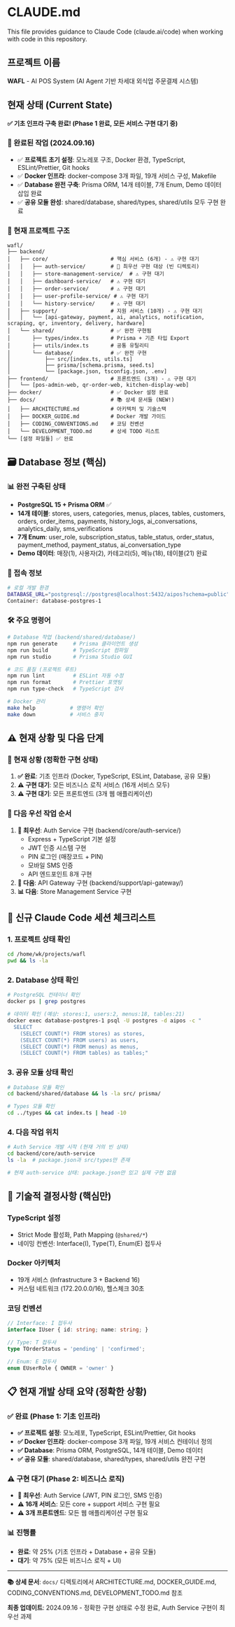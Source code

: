 # CLAUDE.md

This file provides guidance to Claude Code (claude.ai/code) when working with code in this repository.

## 프로젝트 이름
**WAFL** - AI POS System (AI Agent 기반 차세대 외식업 주문결제 시스템)

## 현재 상태 (Current State)
**✅ 기초 인프라 구축 완료! (Phase 1 완료, 모든 서비스 구현 대기 중)**

### 🎯 완료된 작업 (2024.09.16)
- ✅ **프로젝트 초기 설정**: 모노레포 구조, Docker 환경, TypeScript, ESLint/Prettier, Git hooks
- ✅ **Docker 인프라**: docker-compose 3개 파일, 19개 서비스 구성, Makefile
- ✅ **Database 완전 구축**: Prisma ORM, 14개 테이블, 7개 Enum, Demo 데이터 삽입 완료
- ✅ **공유 모듈 완성**: shared/database, shared/types, shared/utils 모두 구현 완료

### 📁 현재 프로젝트 구조
```
wafl/
├── backend/
│   ├── core/                    # 핵심 서비스 (6개) - ⚠️ 구현 대기
│   │   ├── auth-service/        # 🎯 최우선 구현 대상 (빈 디렉토리)
│   │   ├── store-management-service/  # ⚠️ 구현 대기
│   │   ├── dashboard-service/   # ⚠️ 구현 대기
│   │   ├── order-service/       # ⚠️ 구현 대기
│   │   ├── user-profile-service/ # ⚠️ 구현 대기
│   │   └── history-service/     # ⚠️ 구현 대기
│   ├── support/                 # 지원 서비스 (10개) - ⚠️ 구현 대기
│   │   └── [api-gateway, payment, ai, analytics, notification, scraping, qr, inventory, delivery, hardware]
│   └── shared/                  # ✅ 완전 구현됨
│       ├── types/index.ts       # Prisma + 기존 타입 Export
│       ├── utils/index.ts       # 공통 유틸리티
│       └── database/            # ✅ 완전 구현
│           ├── src/[index.ts, utils.ts]
│           ├── prisma/[schema.prisma, seed.ts]
│           └── [package.json, tsconfig.json, .env]
├── frontend/                    # 프론트엔드 (3개) - ⚠️ 구현 대기
│   └── [pos-admin-web, qr-order-web, kitchen-display-web]
├── docker/                      # ✅ Docker 설정 완료
├── docs/                        # 📚 상세 문서들 (NEW!)
│   ├── ARCHITECTURE.md          # 아키텍처 및 기술스택
│   ├── DOCKER_GUIDE.md          # Docker 개발 가이드
│   ├── CODING_CONVENTIONS.md    # 코딩 컨벤션
│   └── DEVELOPMENT_TODO.md      # 상세 TODO 리스트
└── [설정 파일들] ✅ 완료
```

## 🗃️ Database 정보 (핵심)

### 📊 완전 구축된 상태
- **PostgreSQL 15 + Prisma ORM** ✅
- **14개 테이블**: stores, users, categories, menus, places, tables, customers, orders, order_items, payments, history_logs, ai_conversations, analytics_daily, sms_verifications
- **7개 Enum**: user_role, subscription_status, table_status, order_status, payment_method, payment_status, ai_conversation_type
- **Demo 데이터**: 매장(1), 사용자(2), 카테고리(5), 메뉴(18), 테이블(21) 완료

### 💾 접속 정보
```bash
# 로컬 개발 환경
DATABASE_URL="postgresql://postgres@localhost:5432/aipos?schema=public"
Container: database-postgres-1
```

### 🛠️ 주요 명령어
```bash
# Database 작업 (backend/shared/database/)
npm run generate     # Prisma 클라이언트 생성
npm run build        # TypeScript 컴파일
npm run studio       # Prisma Studio GUI

# 코드 품질 (프로젝트 루트)
npm run lint         # ESLint 자동 수정
npm run format       # Prettier 포맷팅
npm run type-check   # TypeScript 검사

# Docker 관리
make help           # 명령어 확인
make down           # 서비스 중지
```

## ⚠️ 현재 상황 및 다음 단계

### 🎯 현재 상황 (정확한 구현 상태)
1. **✅ 완료**: 기초 인프라 (Docker, TypeScript, ESLint, Database, 공유 모듈)
2. **⚠️ 구현 대기**: 모든 비즈니스 로직 서비스 (16개 서비스 모두)
3. **⚠️ 구현 대기**: 모든 프론트엔드 (3개 웹 애플리케이션)

### 🚀 다음 우선 작업 순서
1. **🎯 최우선**: Auth Service 구현 (backend/core/auth-service/)
   - Express + TypeScript 기본 설정
   - JWT 인증 시스템 구현
   - PIN 로그인 (매장코드 + PIN)
   - 모바일 SMS 인증
   - API 엔드포인트 8개 구현
2. **🔄 다음**: API Gateway 구현 (backend/support/api-gateway/)
3. **📊 다음**: Store Management Service 구현

## 🚨 신규 Claude Code 세션 체크리스트

### 1. 프로젝트 상태 확인
```bash
cd /home/wk/projects/wafl
pwd && ls -la
```

### 2. Database 상태 확인
```bash
# PostgreSQL 컨테이너 확인
docker ps | grep postgres

# 데이터 확인 (예상: stores:1, users:2, menus:18, tables:21)
docker exec database-postgres-1 psql -U postgres -d aipos -c "
  SELECT
    (SELECT COUNT(*) FROM stores) as stores,
    (SELECT COUNT(*) FROM users) as users,
    (SELECT COUNT(*) FROM menus) as menus,
    (SELECT COUNT(*) FROM tables) as tables;"
```

### 3. 공유 모듈 상태 확인
```bash
# Database 모듈 확인
cd backend/shared/database && ls -la src/ prisma/

# Types 모듈 확인
cd ../types && cat index.ts | head -10
```

### 4. 다음 작업 위치
```bash
# Auth Service 개발 시작 (현재 거의 빈 상태)
cd backend/core/auth-service
ls -la  # package.json과 src/types만 존재

# 현재 auth-service 상태: package.json만 있고 실제 구현 없음
```

## 🔧 기술적 결정사항 (핵심만)

### TypeScript 설정
- Strict Mode 활성화, Path Mapping (`@shared/*`)
- 네이밍 컨벤션: Interface(I), Type(T), Enum(E) 접두사

### Docker 아키텍처
- 19개 서비스 (Infrastructure 3 + Backend 16)
- 커스텀 네트워크 (172.20.0.0/16), 헬스체크 30초

### 코딩 컨벤션
```typescript
// Interface: I 접두사
interface IUser { id: string; name: string; }

// Type: T 접두사
type TOrderStatus = 'pending' | 'confirmed';

// Enum: E 접두사
enum EUserRole { OWNER = 'owner' }
```

## 📋 현재 개발 상태 요약 (정확한 상황)

### ✅ 완료 (Phase 1: 기초 인프라)
- **✅ 프로젝트 설정**: 모노레포, TypeScript, ESLint/Prettier, Git hooks
- **✅ Docker 인프라**: docker-compose 3개 파일, 19개 서비스 컨테이너 정의
- **✅ Database**: Prisma ORM, PostgreSQL, 14개 테이블, Demo 데이터
- **✅ 공유 모듈**: shared/database, shared/types, shared/utils 완전 구현

### ⚠️ 구현 대기 (Phase 2: 비즈니스 로직)
- **🎯 최우선**: Auth Service (JWT, PIN 로그인, SMS 인증)
- **⚠️ 16개 서비스**: 모든 core + support 서비스 구현 필요
- **⚠️ 3개 프론트엔드**: 모든 웹 애플리케이션 구현 필요

### 📊 진행률
- **완료**: 약 25% (기초 인프라 + Database + 공유 모듈)
- **대기**: 약 75% (모든 비즈니스 로직 + UI)

---

**📚 상세 문서**: `docs/` 디렉토리에서 ARCHITECTURE.md, DOCKER_GUIDE.md, CODING_CONVENTIONS.md, DEVELOPMENT_TODO.md 참조

**최종 업데이트**: 2024.09.16 - 정확한 구현 상태로 수정 완료, Auth Service 구현이 최우선 과제